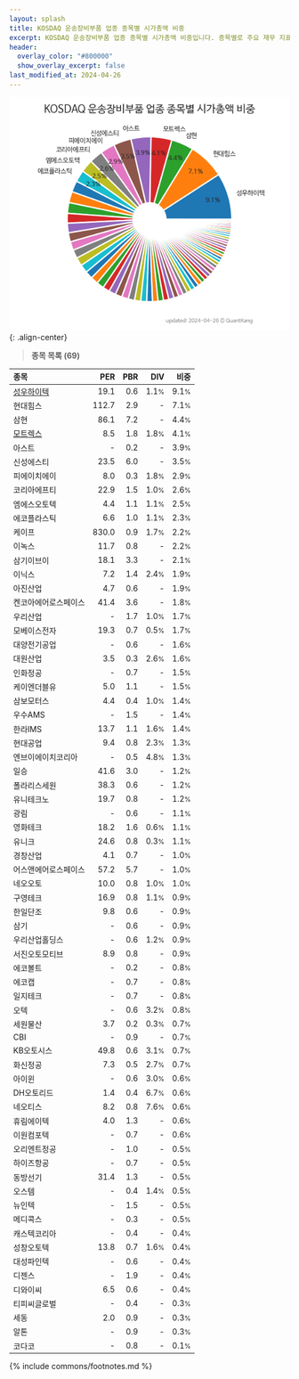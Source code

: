 ```yaml
---
layout: splash
title: KOSDAQ 운송장비부품 업종 종목별 시가총액 비중
excerpt: KOSDAQ 운송장비부품 업종 종목별 시가총액 비중입니다. 종목별로 주요 재무 지표를 함께 표시합니다.
header:
  overlay_color: "#800000"
  show_overlay_excerpt: false
last_modified_at: 2024-04-26
---
```



![KOSDAQ 운송장비부품 업종 종목별 시가총액 비중](/stats/sector/images/kosdaq_업종_운송장비부품_종목.png){: .align-center}


> **종목 목록 (69)**<a id="list"></a>

| **종목** | **PER** | **PBR** | **DIV** | **비중** |
| :------- | ------: | ------: | ------: | -------: |
| [성우하이텍](/015750/) | 19.1 | 0.6 | 1.1<small>%</small> | 9.1<small>%</small> |
| 현대힘스 | 112.7 | 2.9 | - | 7.1<small>%</small> |
| 삼현 | 86.1 | 7.2 | - | 4.4<small>%</small> |
| [모트렉스](/118990/) | 8.5 | 1.8 | 1.8<small>%</small> | 4.1<small>%</small> |
| 아스트 | - | 0.2 | - | 3.9<small>%</small> |
| 신성에스티 | 23.5 | 6.0 | - | 3.5<small>%</small> |
| 피에이치에이 | 8.0 | 0.3 | 1.8<small>%</small> | 2.9<small>%</small> |
| 코리아에프티 | 22.9 | 1.5 | 1.0<small>%</small> | 2.6<small>%</small> |
| 엠에스오토텍 | 4.4 | 1.1 | 1.1<small>%</small> | 2.5<small>%</small> |
| 에코플라스틱 | 6.6 | 1.0 | 1.1<small>%</small> | 2.3<small>%</small> |
| 케이프 | 830.0 | 0.9 | 1.7<small>%</small> | 2.2<small>%</small> |
| 이녹스 | 11.7 | 0.8 | - | 2.2<small>%</small> |
| 삼기이브이 | 18.1 | 3.3 | - | 2.1<small>%</small> |
| 이닉스 | 7.2 | 1.4 | 2.4<small>%</small> | 1.9<small>%</small> |
| 아진산업 | 4.7 | 0.6 | - | 1.9<small>%</small> |
| 켄코아에어로스페이스 | 41.4 | 3.6 | - | 1.8<small>%</small> |
| 우리산업 | - | 1.7 | 1.0<small>%</small> | 1.7<small>%</small> |
| 모베이스전자 | 19.3 | 0.7 | 0.5<small>%</small> | 1.7<small>%</small> |
| 대양전기공업 | - | 0.6 | - | 1.6<small>%</small> |
| 대원산업 | 3.5 | 0.3 | 2.6<small>%</small> | 1.6<small>%</small> |
| 인화정공 | - | 0.7 | - | 1.5<small>%</small> |
| 케이엔더블유 | 5.0 | 1.1 | - | 1.5<small>%</small> |
| 삼보모터스 | 4.4 | 0.4 | 1.0<small>%</small> | 1.4<small>%</small> |
| 우수AMS | - | 1.5 | - | 1.4<small>%</small> |
| 한라IMS | 13.7 | 1.1 | 1.6<small>%</small> | 1.4<small>%</small> |
| 현대공업 | 9.4 | 0.8 | 2.3<small>%</small> | 1.3<small>%</small> |
| 엔브이에이치코리아 | - | 0.5 | 4.8<small>%</small> | 1.3<small>%</small> |
| 일승 | 41.6 | 3.0 | - | 1.2<small>%</small> |
| 폴라리스세원 | 38.3 | 0.6 | - | 1.2<small>%</small> |
| 유니테크노 | 19.7 | 0.8 | - | 1.2<small>%</small> |
| 광림 | - | 0.6 | - | 1.1<small>%</small> |
| 영화테크 | 18.2 | 1.6 | 0.6<small>%</small> | 1.1<small>%</small> |
| 유니크 | 24.6 | 0.8 | 0.3<small>%</small> | 1.1<small>%</small> |
| 경창산업 | 4.1 | 0.7 | - | 1.0<small>%</small> |
| 어스앤에어로스페이스 | 57.2 | 5.7 | - | 1.0<small>%</small> |
| 네오오토 | 10.0 | 0.8 | 1.0<small>%</small> | 1.0<small>%</small> |
| 구영테크 | 16.9 | 0.8 | 1.1<small>%</small> | 0.9<small>%</small> |
| 한일단조 | 9.8 | 0.6 | - | 0.9<small>%</small> |
| 삼기 | - | 0.6 | - | 0.9<small>%</small> |
| 우리산업홀딩스 | - | 0.6 | 1.2<small>%</small> | 0.9<small>%</small> |
| 서진오토모티브 | 8.9 | 0.8 | - | 0.9<small>%</small> |
| 에코볼트 | - | 0.2 | - | 0.8<small>%</small> |
| 에코캡 | - | 0.7 | - | 0.8<small>%</small> |
| 일지테크 | - | 0.7 | - | 0.8<small>%</small> |
| 오텍 | - | 0.6 | 3.2<small>%</small> | 0.8<small>%</small> |
| 세원물산 | 3.7 | 0.2 | 0.3<small>%</small> | 0.7<small>%</small> |
| CBI | - | 0.9 | - | 0.7<small>%</small> |
| KB오토시스 | 49.8 | 0.6 | 3.1<small>%</small> | 0.7<small>%</small> |
| 화신정공 | 7.3 | 0.5 | 2.7<small>%</small> | 0.7<small>%</small> |
| 아이윈 | - | 0.6 | 3.0<small>%</small> | 0.6<small>%</small> |
| DH오토리드 | 1.4 | 0.4 | 6.7<small>%</small> | 0.6<small>%</small> |
| 네오티스 | 8.2 | 0.8 | 7.6<small>%</small> | 0.6<small>%</small> |
| 휴림에이텍 | 4.0 | 1.3 | - | 0.6<small>%</small> |
| 이원컴포텍 | - | 0.7 | - | 0.6<small>%</small> |
| 오리엔트정공 | - | 1.0 | - | 0.5<small>%</small> |
| 하이즈항공 | - | 0.7 | - | 0.5<small>%</small> |
| 동방선기 | 31.4 | 1.3 | - | 0.5<small>%</small> |
| 오스템 | - | 0.4 | 1.4<small>%</small> | 0.5<small>%</small> |
| 뉴인텍 | - | 1.5 | - | 0.5<small>%</small> |
| 메디콕스 | - | 0.3 | - | 0.5<small>%</small> |
| 캐스텍코리아 | - | 0.4 | - | 0.4<small>%</small> |
| 성창오토텍 | 13.8 | 0.7 | 1.6<small>%</small> | 0.4<small>%</small> |
| 대성파인텍 | - | 0.6 | - | 0.4<small>%</small> |
| 디젠스 | - | 1.9 | - | 0.4<small>%</small> |
| 디와이씨 | 6.5 | 0.6 | - | 0.4<small>%</small> |
| 티피씨글로벌 | - | 0.4 | - | 0.3<small>%</small> |
| 세동 | 2.0 | 0.9 | - | 0.3<small>%</small> |
| 알톤 | - | 0.9 | - | 0.3<small>%</small> |
| 코다코 | - | 0.8 | - | 0.1<small>%</small> |

{% include commons/footnotes.md %}
